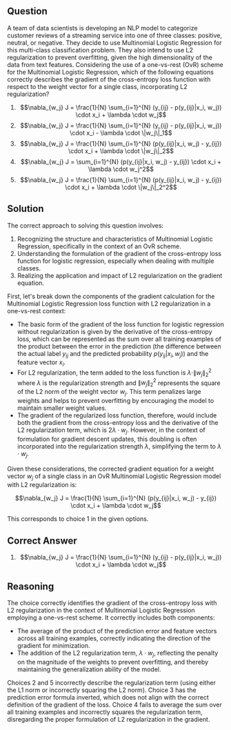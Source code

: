 ## Question

A team of data scientists is developing an NLP model to categorize customer reviews of a streaming service into one of three classes: positive, neutral, or negative. They decide to use Multinomial Logistic Regression for this multi-class classification problem. They also intend to use L2 regularization to prevent overfitting, given the high dimensionality of the data from text features. Considering the use of a one-vs-rest (OvR) scheme for the Multinomial Logistic Regression, which of the following equations correctly describes the gradient of the cross-entropy loss function with respect to the weight vector for a single class, incorporating L2 regularization?

1. $$\nabla_{w_j} J = \frac{1}{N} \sum_{i=1}^{N} (y_{ij} - p(y_{ij}|x_i, w_j)) \cdot x_i + \lambda \cdot w_j$$
2. $$\nabla_{w_j} J = \frac{1}{N} \sum_{i=1}^{N} (y_{ij} - p(y_{ij}|x_i, w_j)) \cdot x_i - \lambda \cdot \|w_j\|_1$$
3. $$\nabla_{w_j} J = \frac{1}{N} \sum_{i=1}^{N} (p(y_{ij}|x_i, w_j) - y_{ij}) \cdot x_i + \lambda \cdot \|w_j\|_2$$
4. $$\nabla_{w_j} J = \sum_{i=1}^{N} (p(y_{ij}|x_i, w_j) - y_{ij}) \cdot x_i + \lambda \cdot w_j^2$$
5. $$\nabla_{w_j} J = \frac{1}{N} \sum_{i=1}^{N} (p(y_{ij}|x_i, w_j) - y_{ij}) \cdot x_i + \lambda \cdot \|w_j\|_2^2$$

## Solution

The correct approach to solving this question involves:
1. Recognizing the structure and characteristics of Multinomial Logistic Regression, specifically in the context of an OvR scheme.
2. Understanding the formulation of the gradient of the cross-entropy loss function for logistic regression, especially when dealing with multiple classes.
3. Realizing the application and impact of L2 regularization on the gradient equation.

First, let's break down the components of the gradient calculation for the Multinomial Logistic Regression loss function with L2 regularization in a one-vs-rest context:

- The basic form of the gradient of the loss function for logistic regression without regularization is given by the derivative of the cross-entropy loss, which can be represented as the sum over all training examples of the product between the error in the prediction (the difference between the actual label $y_{ij}$ and the predicted probability $p(y_{ij}|x_i, w_j)$) and the feature vector $x_i$.
- For L2 regularization, the term added to the loss function is $\lambda \cdot \|w_j\|_2^2$ where $\lambda$ is the regularization strength and $\|w_j\|_2^2$ represents the square of the L2 norm of the weight vector $w_j$. This term penalizes large weights and helps to prevent overfitting by encouraging the model to maintain smaller weight values.
- The gradient of the regularized loss function, therefore, would include both the gradient from the cross-entropy loss and the derivative of the L2 regularization term, which is $2\lambda \cdot w_j$. However, in the context of formulation for gradient descent updates, this doubling is often incorporated into the regularization strength $\lambda$, simplifying the term to $\lambda \cdot w_j$.

Given these considerations, the corrected gradient equation for a weight vector $w_j$ of a single class in an OvR Multinomial Logistic Regression model with L2 regularization is:

$$\nabla_{w_j} J = \frac{1}{N} \sum_{i=1}^{N} (p(y_{ij}|x_i, w_j) - y_{ij}) \cdot x_i + \lambda \cdot w_j$$

This corresponds to choice 1 in the given options.

## Correct Answer

1. $$\nabla_{w_j} J = \frac{1}{N} \sum_{i=1}^{N} (y_{ij} - p(y_{ij}|x_i, w_j)) \cdot x_i + \lambda \cdot w_j$$

## Reasoning

The choice correctly identifies the gradient of the cross-entropy loss with L2 regularization in the context of Multinomial Logistic Regression employing a one-vs-rest scheme. It correctly includes both components:
- The average of the product of the prediction error and feature vectors across all training examples, correctly indicating the direction of the gradient for minimization.
- The addition of the L2 regularization term, $\lambda \cdot w_j$, reflecting the penalty on the magnitude of the weights to prevent overfitting, and thereby maintaining the generalization ability of the model.

Choices 2 and 5 incorrectly describe the regularization term (using either the L1 norm or incorrectly squaring the L2 norm). Choice 3 has the prediction error formula inverted, which does not align with the correct definition of the gradient of the loss. Choice 4 fails to average the sum over all training examples and incorrectly squares the regularization term, disregarding the proper formulation of L2 regularization in the gradient.